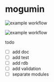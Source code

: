 # mogumin

![example workflow](https://github.com/sabercon/mogumin/actions/workflows/gradle.yml/badge.svg)

![example workflow](https://github.com/sabercon/mogumin/actions/workflows/docker.yml/badge.svg)

todo

- [ ] add doc
- [ ] add test
- [ ] add rdb
- [ ] add validation
- [ ] separate modules
